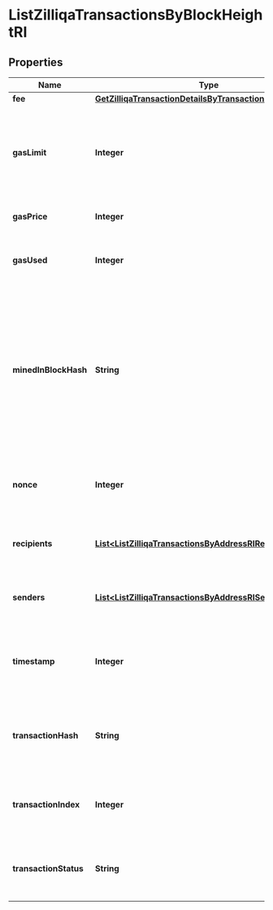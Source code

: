 

# ListZilliqaTransactionsByBlockHeightRI


## Properties

| Name | Type | Description | Notes |
|------------ | ------------- | ------------- | -------------|
|**fee** | [**GetZilliqaTransactionDetailsByTransactionIDRIFee**](GetZilliqaTransactionDetailsByTransactionIDRIFee.md) |  |  |
|**gasLimit** | **Integer** | Represents the maximum amount of gas allowed in the block in order to determine how many transactions it can fit. |  |
|**gasPrice** | **Integer** | Defines the price of the gas. |  |
|**gasUsed** | **Integer** | Defines how much of the gas for the block has been used. |  |
|**minedInBlockHash** | **String** | Represents the hash of the block, which is its unique identifier. It represents a cryptographic digital fingerprint made by hashing the block header twice through the SHA256 algorithm. |  |
|**nonce** | **Integer** | Represents a random value that can be adjusted to satisfy the Proof of Work. |  |
|**recipients** | [**List&lt;ListZilliqaTransactionsByAddressRIRecipientsInner&gt;**](ListZilliqaTransactionsByAddressRIRecipientsInner.md) | Defines an object array of the transaction recipients. |  |
|**senders** | [**List&lt;ListZilliqaTransactionsByAddressRISendersInner&gt;**](ListZilliqaTransactionsByAddressRISendersInner.md) | Represents an object of addresses that provide the funds. |  |
|**timestamp** | **Integer** | Defines the exact date/time when this block was mined in Unix Timestamp. |  |
|**transactionHash** | **String** | Represents the hash of the transaction, which is its unique identifier. |  |
|**transactionIndex** | **Integer** | Defines the numeric representation of the transaction index. |  |
|**transactionStatus** | **String** | Defines the status of the transaction, whether it is e.g. pending or complete. |  |



